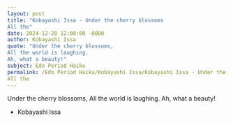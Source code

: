 ```yaml
---
layout: post
title: "Kobayashi Issa - Under the cherry blossoms
All the"
date: 2024-12-28 12:00:00 -0000
author: Kobayashi Issa
quote: "Under the cherry blossoms,
All the world is laughing.
Ah, what a beauty!"
subject: Edo Period Haiku
permalink: /Edo Period Haiku/Kobayashi Issa/Kobayashi Issa - Under the cherry blossoms
All the
---
```


Under the cherry blossoms,
All the world is laughing.
Ah, what a beauty!

- Kobayashi Issa
